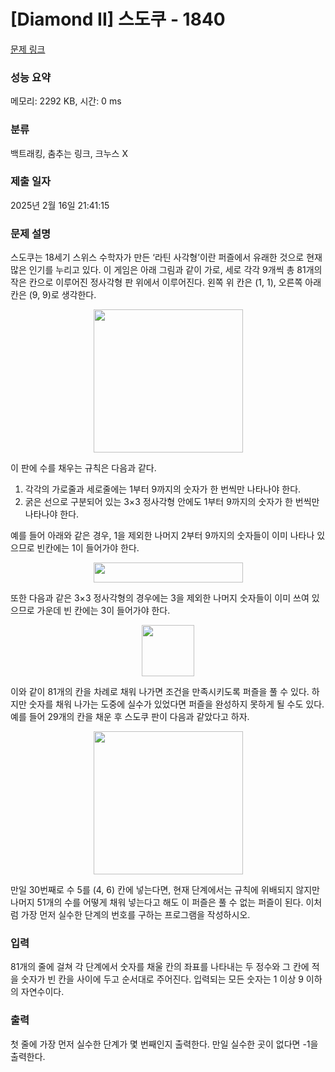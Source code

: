 # [Diamond II] 스도쿠 - 1840 

[문제 링크](https://www.acmicpc.net/problem/1840) 

### 성능 요약

메모리: 2292 KB, 시간: 0 ms

### 분류

백트래킹, 춤추는 링크, 크누스 X

### 제출 일자

2025년 2월 16일 21:41:15

### 문제 설명

<p>스도쿠는 18세기 스위스 수학자가 만든 ‘라틴 사각형’이란 퍼즐에서 유래한 것으로 현재 많은 인기를 누리고 있다. 이 게임은 아래 그림과 같이 가로, 세로 각각 9개씩 총 81개의 작은 칸으로 이루어진 정사각형 판 위에서 이루어진다. 왼쪽 위 칸은 (1, 1), 오른쪽 아래 칸은 (9, 9)로 생각한다.</p>

<p style="text-align: center;"><img alt="" src="https://upload.acmicpc.net/6abc524e-1d49-40b4-8240-48af1b6da264/-/preview/" style="width: 239px; height: 229px;"></p>

<p>이 판에 수를 채우는 규칙은 다음과 같다.</p>

<ol>
	<li>각각의 가로줄과 세로줄에는 1부터 9까지의 숫자가 한 번씩만 나타나야 한다.</li>
	<li>굵은 선으로 구분되어 있는 3×3 정사각형 안에도 1부터 9까지의 숫자가 한 번씩만 나타나야 한다.</li>
</ol>

<p>예를 들어 아래와 같은 경우, 1을 제외한 나머지 2부터 9까지의 숫자들이 이미 나타나 있으므로 빈칸에는 1이 들어가야 한다.</p>

<p style="text-align: center;"><img alt="" src="https://upload.acmicpc.net/28f1b449-c785-450d-a478-53eee2f709f2/-/preview/" style="width: 239px; height: 32px;"></p>

<p>또한 다음과 같은 3×3 정사각형의 경우에는 3을 제외한 나머지 숫자들이 이미 쓰여 있으므로 가운데 빈 칸에는 3이 들어가야 한다.</p>

<p style="text-align: center;"><img alt="" src="https://upload.acmicpc.net/0c745f44-fb33-4c47-98a1-110fa6b3e1d4/-/preview/" style="width: 84px; height: 82px;"></p>

<p>이와 같이 81개의 칸을 차례로 채워 나가면 조건을 만족시키도록 퍼즐을 풀 수 있다. 하지만 숫자를 채워 나가는 도중에 실수가 있었다면 퍼즐을 완성하지 못하게 될 수도 있다. 예를 들어 29개의 칸을 채운 후 스도쿠 판이 다음과 같았다고 하자.</p>

<p style="text-align: center;"><img alt="" src="https://upload.acmicpc.net/ce69af83-565a-4e5f-ab81-e94c740c9e03/-/preview/" style="width: 239px; height: 229px;"></p>

<p>만일 30번째로 수 5를 (4, 6) 칸에 넣는다면, 현재 단계에서는 규칙에 위배되지 않지만 나머지 51개의 수를 어떻게 채워 넣는다고 해도 이 퍼즐은 풀 수 없는 퍼즐이 된다. 이처럼 가장 먼저 실수한 단계의 번호를 구하는 프로그램을 작성하시오.</p>

### 입력 

 <p>81개의 줄에 걸쳐 각 단계에서 숫자를 채울 칸의 좌표를 나타내는 두 정수와 그 칸에 적을 숫자가 빈 칸을 사이에 두고 순서대로 주어진다. 입력되는 모든 숫자는 1 이상 9 이하의 자연수이다.</p>

### 출력 

 <p>첫 줄에 가장 먼저 실수한 단계가 몇 번째인지 출력한다. 만일 실수한 곳이 없다면 -1을 출력한다.</p>

